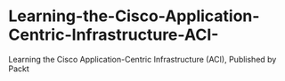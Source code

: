 # Learning-the-Cisco-Application-Centric-Infrastructure-ACI-
Learning the Cisco Application-Centric Infrastructure (ACI), Published by Packt
